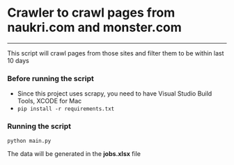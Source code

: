 # Crawler to crawl pages from naukri.com and monster.com 
---

This script will crawl pages from those sites and filter them to be within last 10 days

### Before running the script
- Since this project uses scrapy, you need to have Visual Studio Build Tools, XCODE for Mac
- `pip install -r requirements.txt`

### Running the script
`python main.py`

The data will be generated in the **jobs.xlsx** file